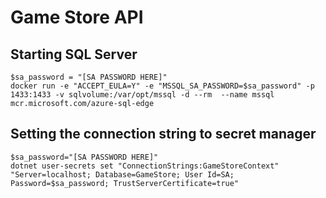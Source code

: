 # Game Store API

## Starting SQL Server
``` Shell
$sa_password = "[SA PASSWORD HERE]"
docker run -e "ACCEPT_EULA=Y" -e "MSSQL_SA_PASSWORD=$sa_password" -p 1433:1433 -v sqlvolume:/var/opt/mssql -d --rm  --name mssql mcr.microsoft.com/azure-sql-edge
```

## Setting the connection string to secret manager
``` Shell
$sa_password="[SA PASSWORD HERE]"
dotnet user-secrets set "ConnectionStrings:GameStoreContext" "Server=localhost; Database=GameStore; User Id=SA; Password=$sa_password; TrustServerCertificate=true"
```